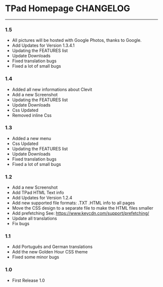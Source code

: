 # TPad Homepage CHANGELOG
- - -

### 1.5

- All pictures will be hosted with Google Photos, thanks to Google.
- Add Updates for Version 1.3.4.1
- Updating the FEATURES list
- Update Downloads
- Fixed translation bugs
- Fixed a lot of small bugs

### 1.4

- Added all new informations about Clevit
- Add a new Screenshot
- Updating the FEATURES list
- Update Downloads
- Css Updated
- Removed inline Css

### 1.3

- Added a new menu
- Css Updated
- Updating the FEATURES list
- Update Downloads
- Fixed translation bugs
- Fixed a lot of small bugs

### 1.2

- Add a new Screenshot
- Add TPad HTML Text info
- Add Updates for Version 1.2.4
- Add new supported file formats: .TXT .HTML info to all pages
- Move the CSS design to a separate file to make the HTML files smaller
- Add prefetching See: https://www.keycdn.com/support/prefetching/
- Update all translations
- Fix bugs

### 1.1

- Add Português and German translations
- Add the new Golden Hour CSS theme
- Fixed some minor bugs

### 1.0

- First Release 1.0
